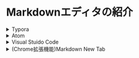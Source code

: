 # Markdownエディタの紹介

<details><summary>Typora</summary>

引用元：https://typora.io/


おすすめポイントまとめ：
- 即時プレビュー機能が備わっているため、直感的に操作できる
- アウトライン機能があるため、書いた文章を更に見やすくできる
- テーブル書く便利機能があり、Excelコピペでも作れる
- ドラッグアンドドロップで画像が挿入できる
- プラグインの追加が不要で、そのまま使える
</details>
    
<details><summary>Atom</summary>

引用元：https://atom.io/

2015年にリリースされた、GitHubの創業者が「Web技術を用いて、Emacsのように自由にカスタマイズできる新世代のエディタを開発する」という思いで作った、無料のエディタです。

作業を効率化するための機能が豊富なので、Markdown以外で使う時もおすすめのエディタです。

おすすめポイントまとめ：
- リアルタイムプレビュー機能が備わっている
- タブ機能があるため複数ファイルを同時に開いて編集出来る
- 拡張機能が豊富なので、カスタマイズができる
- Markdown以外にもプログラミング言語が書ける
</details>

<details><summary>Visual Stuido Code</summary>
次は、「Visual Stuido Code」です。

URL：https://code.visualstudio.com/

Atomと同じく、2015年にリリースされた開発用のエディタです。

2018年10月24日時点で、Stack Overflowの開発エディタランキング1位になっており、とても人気の高いエディタです。（参照元⇨ マイナビニュースの記事）

拡張機能がとても豊富で使いやすさを意識した機能が多いので、初めて開発エディタを使う方にもおすすめできるエディタです。

おすすめポイントまとめ：
- リアルタイムプレビュー機能が備わっている
- タブ機能があるため複数ファイルを同時に開いて編集出来る
- 拡張機能が豊富なので、カスタマイズができる
- Markdown以外にもプログラミング言語が書ける
- 開発エディタランキング1位
</details>

<details><summary>(Chrome拡張機能)Markdown New Tab </summary>
次は、「Markdown New Tab」についてです。

引用元:https://chrome.google.com/webstore/detail/markdown-new-tab/demppioeofcekpjcnlkmdjbabifjnokj/related


Markdown New Tabは、WebブラウザChromeの拡張機能です。Web上でマークダウン書くことができるなので、PCにソフトをインストールしなくてもすぐ使えるブラウザエディタです。

「マークダウンで書く書いたデータをプレビューする」のシンプル機能しかないので、はじめて使う人にもおすすめです！

おすすめポイントまとめ：
- Chromeの拡張機能を追加するだけですぐに使える
- 余計なソフトを入れる必要がない
- 機能がシンプルなので、マークダウン初心者にもおすすめ
</details>